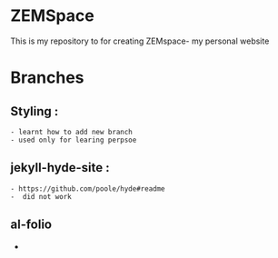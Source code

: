 # ZEMSpace

This is my repository to for creating ZEMspace- my personal website

# Branches 

## Styling :
    - learnt how to add new branch 
    - used only for learing perpsoe

## jekyll-hyde-site :
    - https://github.com/poole/hyde#readme
    -  did not work

## al-folio
 -